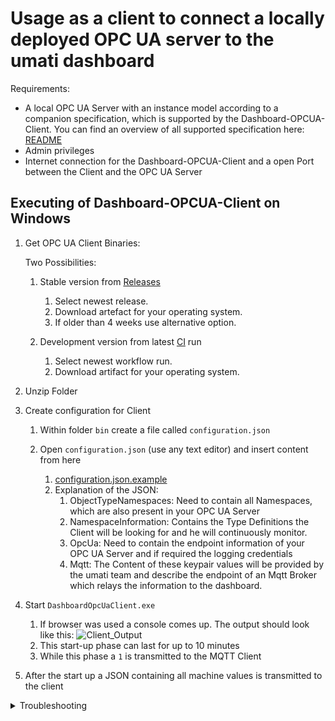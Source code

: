 # Usage as a client to connect a locally deployed OPC UA server to the umati dashboard

Requirements:

- A local OPC UA Server with an instance model according to a companion specification, which is supported by the Dashboard-OPCUA-Client. You can find an overview of all supported specification here: [README](../README.md)
- Admin privileges
- Internet connection for the Dashboard-OPCUA-Client and a open Port between the Client and the OPC UA Server

## Executing of Dashboard-OPCUA-Client on Windows

1. Get OPC UA Client Binaries:

    Two Possibilities:
    1. Stable version from [Releases](https://github.com/umati/Dashboard-OPCUA-Client/releases)

        1. Select newest release.
        2. Download artefact for your operating system.
        3. If older than 4 weeks use alternative option.

    2. Development version from latest [CI](https://github.com/umati/Dashboard-OPCUA-Client/actions/workflows/build.yml) run

        1. Select newest workflow run.
        2. Download artifact for your operating system.

2. Unzip Folder
3. Create configuration for Client

    1. Within folder `bin` create a file called `configuration.json`
    2. Open `configuration.json` (use any text editor) and insert content from here

        1. [configuration.json.example](../configuration.json.example)
        2. Explanation of the JSON:
            1. ObjectTypeNamespaces: Need to contain all Namespaces, which are also present in your OPC UA Server
            2. NamespaceInformation: Contains the Type Definitions the Client will be looking for and he will continuously monitor.
            3. OpcUa: Need to contain the endpoint information of your OPC UA Server and if required the logging credentials
            4. Mqtt: The Content of these keypair values will be provided by the umati team and describe the endpoint of an Mqtt Broker which relays the information to the dashboard.

4. Start `DashboardOpcUaClient.exe`

    1. If browser was used a console comes up. The output should look like this:
![Client_Output](https://user-images.githubusercontent.com/105195460/178679686-8a3fc388-ef05-45cd-aeaf-da880036e526.png)
    2. This start-up phase can last for up to 10 minutes
    3. While this phase a `1` is transmitted to the MQTT Client

5. After the start up a JSON containing all machine values is transmitted to the client

<!-- markdownlint-disable MD033 -->
<details><summary>Troubleshooting</summary>

Common errors:

1. Missing DLLs
    In case DLLs are missing, those are most likely from the Visual C++ Redistributable package. Those can be downloaded [here](https://learn.microsoft.com/en-us/cpp/windows/latest-supported-vc-redist?view=msvc-170).

</details>
